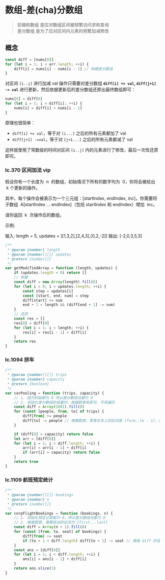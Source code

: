 # 数组-差(cha)分数组


> 前缀和数组 是应对数组区间被频繁访问求和查询  
> 差分数组 是为了应对区间内元素的频繁加减修改

## 概念

```js
const diff = [nums[0]]
for (let i = 1; i < arr.length; ++i) {
    diff[i] = nums[i] - nums[i - 1] // 构建差分数组
}
```

对区间 `[i..j]` 进行加减 val 操作只需要对差分数组 **`diff[i] += val`, `diff[j+1] -= val`** 进行更新，然后依据更新后的差分数组还原出最终数组即可：

```js
nums[0] = diff[0]
for (let i = 1; i < diff[i]; ++i) {
    nums[i] = diff[i] + nums[i - 1]
}
```

原理也很简单：

-   `diff[i] += val`，等于对 `[i...]` 之后的所有元素都加了 val
-   `diff[j+1] -=val`，等于对 `[j+1...]` 之后的所有元素都减了 val

这样就使用了常数级的时间对区间 `[i..j]` 内的元素进行了修改，最后一次性还原即可。

### lc.370 区间加法 vip

假设你有一个长度为  n  的数组，初始情况下所有的数字均为  0，你将会被给出  k​​​​​​​ 个更新的操作。

其中，每个操作会被表示为一个三元组：[startIndex, endIndex, inc]，你需要将子数组  A[startIndex ... endIndex]（包括 startIndex 和 endIndex）增加  inc。

请你返回  k  次操作后的数组。

示例:

输入: length = 5, updates = [[1,3,2],[2,4,3],[0,2,-2]]
输出: [-2,0,3,5,3]

```js
/**
 * @param {number} length
 * @param {number[][]} updates
 * @return {number[]}
 */
var getModifiedArray = function (length, updates) {
    if (updates.length < 0) return []
    // 构建
    const diff = new Array(length).fill(0)
    for (let i = 0; i < updates.length; ++i) {
        const step = updates[i]
        const [start, end, num] = step
        diff[start] += num
        end + 1 < length && (diff[end + 1] -= num)
    }
    // 还原
    const res = []
    res[0] = diff[0]
    for (let i = 1; i < length; ++i) {
        res[i] = res[i - 1] + diff[i]
    }
    return res
}
```

### lc.1094 拼车

```js
/**
 * @param {number[][]} trips
 * @param {number} capacity
 * @return {boolean}
 */
var carPooling = function (trips, capacity) {
    // 1. 因为初始都为 0 所以差分数组也都为 0
    // 2. 初始化差分数组的容量时，根据题意来即可，不用遍历
    const diff = Array(1001).fill(0)
    for (const [people, from, to] of trips) {
        diff[from] += people
        diff[to] -= people // 根据题意，乘客在车上的区间是 [form..to - 1]，即需要变动的区间
    }

    if (diff[0] > capacity) return false
    let arr = [diff[0]]
    for (let i = 1; i < diff.length; ++i) {
        arr[i] = arr[i - 1] + diff[i]
        if (arr[i] > capacity) return false
    }
    return true
}
```

### lc.1109 航班预定统计

```js
/**
 * @param {number[][]} bookings
 * @param {number} n
 * @return {number[]}
 */
var corpFlightBookings = function (bookings, n) {
    // 1. 初始化预定记录都为 0，所以差分数组也都为 0
    // 2. 根据题意，需要变动的区间为 [first...last]
    const diff = Array(n + 1).fill(0)
    for (const [from, to, seat] of bookings) {
        diff[from] += seat
        if (to + 1 < diff.length) diff[to + 1] -= seat // 确保 diff 的容量大小 不要越界影响后续还原时的计算
    }
    const ans = [diff[0]]
    for (let i = 1; i < diff.length; ++i) {
        ans[i] = ans[i - 1] + diff[i]
    }
    return ans.slice(1)
}
```

